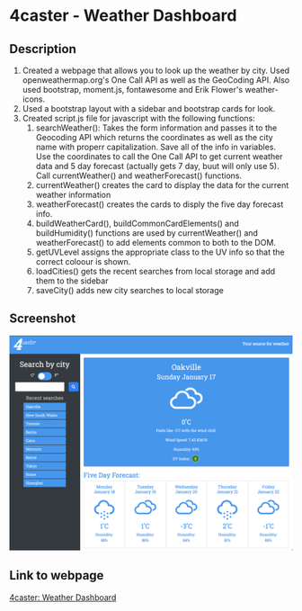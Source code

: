 # 4caster - Weather Dashboard

## Description
1. Created a webpage that allows you to look up the weather by city. Used openweathermap.org's One Call API as well as the GeoCoding API. Also used bootstrap, moment.js, fontawesome and Erik Flower's weather-icons.
2. Used a bootstrap layout with a sidebar and bootstrap cards for look. 
3. Created script.js file for javascript with the following functions:
    1. searchWeather(): Takes the form information and passes it to the Geocoding API which returns the coordinates as well as the city name with properr capitalization. Save all of the info in variables. Use the coordinates to call the One Call API to get current weather data and 5 day forecast (actually gets 7 day, buut will only use 5). Call currentWeather() and weatherForecast() functions.
    2. currentWeather() creates the card to display the data for the current weather information
    3. weatherForecast() creates the cards to disply the five day forecast info.
    4. buildWeatherCard(), buildCommonCardElements() and buildHumidity() functions are used by currentWeather() and weatherForecast() to add elements common to both to the DOM.
    5. getUVLevel assigns the appropriate class to the UV info so that the correct coloour is shown.
    6. loadCities() gets the recent searches from local storage and add them to the sidebar
    7. saveCity() adds new city searches to local storage


## Screenshot
![](./assets/images/screenshot.png)

## Link to webpage
[4caster: Weather Dashboard](https://e-p-n.github.io/4caster)
